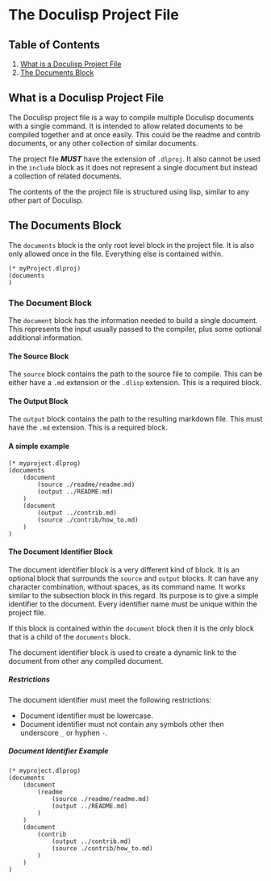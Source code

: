 <!-- GENERATED DOCUMENT DO NOT EDIT! -->
<!-- prettier-ignore-start -->
<!-- markdownlint-disable -->

<!-- Compiled with doculisp https://www.npmjs.com/package/doculisp -->
<!-- Written By: jason-kerney -->

# The Doculisp Project File #

## Table of Contents ##

1. [What is a Doculisp Project File](#what-is-a-doculisp-project-file)
2. [The Documents Block](#the-documents-block)

## What is a Doculisp Project File ##

The Doculisp project file is a way to compile multiple Doculisp documents with a single command. It is intended to allow related documents to be compiled together and at once easily. This could be the readme and contrib documents, or any other collection of similar documents.

The project file _**MUST**_ have the extension of `.dlproj`. It also cannot be used in the `include` block as it does not represent a single document but instead a collection of related documents.

The contents of the the project file is structured using lisp, similar to any other part of Doculisp.

## The Documents Block ##

The `documents` block is the only root level block in the project file. It is also only allowed once in the file. Everything else is contained within.

```doculisp
(* myProject.dlproj)
(documents
)
```

### The Document Block ###

The `document` block has the information needed to build a single document. This represents the input usually passed to the compiler, plus some optional additional information.

#### The Source Block ####

The `source` block contains the path to the source file to compile. This can be either have a `.md` extension or the `.dlisp` extension. This is a required block.

#### The Output Block ####

The `output` block contains the path to the resulting markdown file. This must have the `.md` extension. This is a required block.

#### A simple example ####

```doculisp
(* myproject.dlprog)
(documents
    (document
        (source ./readme/readme.md)
        (output ../README.md)
    )
    (document
        (output ../contrib.md)
        (source ./contrib/how_to.md)
    )
)
```

#### The Document Identifier Block ####

The document identifier block is a very different kind of block. It is an optional block that surrounds the `source` and `output` blocks. It can have any character combination, without spaces, as its command name. It works similar to the subsection block in this regard. Its purpose is to give a simple identifier to the document. Every identifier name must be unique within the project file.

If this block is contained within the `document` block then it is the only block that is a child of the `documents` block.

The document identifier block is used to create a dynamic link to the document from other any compiled document.

##### Restrictions #####

The document identifier must meet the following restrictions:

* Document identifier must be lowercase.
* Document identifier must not contain any symbols other then underscore `_` or hyphen `-`.

##### Document Identifier Example #####

```doculisp
(* myproject.dlprog)
(documents
    (document
        (readme
            (source ./readme/readme.md)
            (output ../README.md)
        )
    )
    (document
        (contrib
            (output ../contrib.md)
            (source ./contrib/how_to.md)
        )
    )
)
```

<!-- Written By: jason-kerney -->
<!-- markdownlint-restore -->
<!-- prettier-ignore-end -->
<!-- GENERATED DOCUMENT DO NOT EDIT! -->